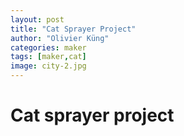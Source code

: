 ```yaml
---
layout: post
title: "Cat Sprayer Project"
author: "Olivier Küng"
categories: maker
tags: [maker,cat]
image: city-2.jpg
---
```


# Cat sprayer project
